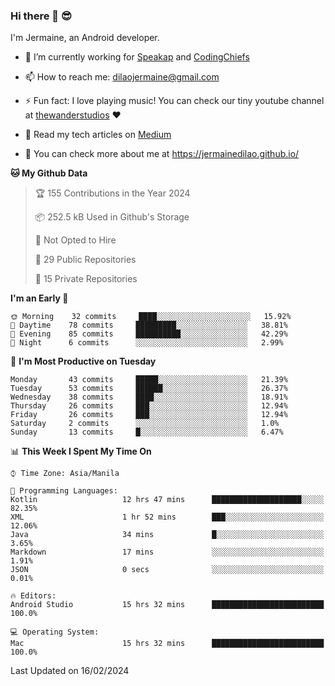 ### Hi there 👋 😎
I'm Jermaine, an Android developer.

- 🔭 I’m currently working for [Speakap](https://www.speakap.com/) and [CodingChiefs](https://codingchiefs.com/en/)

- 📫 How to reach me: dilaojermaine@gmail.com

- ⚡ Fun fact: I love playing music! You can check our tiny youtube channel at [thewanderstudios](https://www.youtube.com/thewanderstudios) ♥️

- 📖 Read my tech articles on [Medium](https://jermainedilao.medium.com/)

- 👀 You can check more about me at https://jermainedilao.github.io/

<!--
**jermainedilao/jermainedilao** is a ✨ _special_ ✨ repository because its `README.md` (this file) appears on your GitHub profile.

Here are some ideas to get you started:

- 🔭 I’m currently working on ...
- 🌱 I’m currently learning ...
- 👯 I’m looking to collaborate on ...
- 🤔 I’m looking for help with ...
- 💬 Ask me about ...
- 📫 How to reach me: ...
- 😄 Pronouns: ...
- ⚡ Fun fact: ...
-->

<!--START_SECTION:waka-->
**🐱 My Github Data** 

> 🏆 155 Contributions in the Year 2024
 > 
> 📦 252.5 kB Used in Github's Storage 
 > 
> 🚫 Not Opted to Hire
 > 
> 📜 29 Public Repositories 
 > 
> 🔑 15 Private Repositories  
 > 
**I'm an Early 🐤** 

```text
🌞 Morning    32 commits     ████░░░░░░░░░░░░░░░░░░░░░   15.92% 
🌆 Daytime    78 commits     █████████░░░░░░░░░░░░░░░░   38.81% 
🌃 Evening    85 commits     ██████████░░░░░░░░░░░░░░░   42.29% 
🌙 Night      6 commits      ░░░░░░░░░░░░░░░░░░░░░░░░░   2.99%

```
📅 **I'm Most Productive on Tuesday** 

```text
Monday       43 commits     █████░░░░░░░░░░░░░░░░░░░░   21.39% 
Tuesday      53 commits     ██████░░░░░░░░░░░░░░░░░░░   26.37% 
Wednesday    38 commits     ████░░░░░░░░░░░░░░░░░░░░░   18.91% 
Thursday     26 commits     ███░░░░░░░░░░░░░░░░░░░░░░   12.94% 
Friday       26 commits     ███░░░░░░░░░░░░░░░░░░░░░░   12.94% 
Saturday     2 commits      ░░░░░░░░░░░░░░░░░░░░░░░░░   1.0% 
Sunday       13 commits     █░░░░░░░░░░░░░░░░░░░░░░░░   6.47%

```


📊 **This Week I Spent My Time On** 

```text
⌚︎ Time Zone: Asia/Manila

💬 Programming Languages: 
Kotlin                   12 hrs 47 mins      ████████████████████░░░░░   82.35% 
XML                      1 hr 52 mins        ███░░░░░░░░░░░░░░░░░░░░░░   12.06% 
Java                     34 mins             █░░░░░░░░░░░░░░░░░░░░░░░░   3.65% 
Markdown                 17 mins             ░░░░░░░░░░░░░░░░░░░░░░░░░   1.91% 
JSON                     0 secs              ░░░░░░░░░░░░░░░░░░░░░░░░░   0.01%

🔥 Editors: 
Android Studio           15 hrs 32 mins      █████████████████████████   100.0%

💻 Operating System: 
Mac                      15 hrs 32 mins      █████████████████████████   100.0%

```


 Last Updated on 16/02/2024
<!--END_SECTION:waka-->
